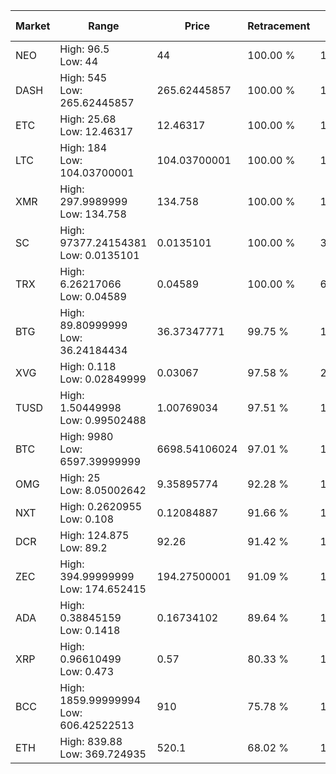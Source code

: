 | Market | Range | Price| Retracement | Doubles to 50% |
| --- | --- | --- | --- | --- |
| NEO | High: 96.5<br />Low: 44 | 44 | 100.00 % | 1.60 |
| DASH | High: 545<br />Low: 265.62445857 | 265.62445857 | 100.00 % | 1.53 |
| ETC | High: 25.68<br />Low: 12.46317 | 12.46317 | 100.00 % | 1.53 |
| LTC | High: 184<br />Low: 104.03700001 | 104.03700001 | 100.00 % | 1.38 |
| XMR | High: 297.9989999<br />Low: 134.758 | 134.758 | 100.00 % | 1.61 |
| SC | High: 97377.24154381<br />Low: 0.0135101 | 0.0135101 | 100.00 % | 3,603,868.77 |
| TRX | High: 6.26217066<br />Low: 0.04589 | 0.04589 | 100.00 % | 68.73 |
| BTG | High: 89.80999999<br />Low: 36.24184434 | 36.37347771 | 99.75 % | 1.73 |
| XVG | High: 0.118<br />Low: 0.02849999 | 0.03067 | 97.58 % | 2.39 |
| TUSD | High: 1.50449998<br />Low: 0.99502488 | 1.00769034 | 97.51 % | 1.24 |
| BTC | High: 9980<br />Low: 6597.39999999 | 6698.54106024 | 97.01 % | 1.24 |
| OMG | High: 25<br />Low: 8.05002642 | 9.35895774 | 92.28 % | 1.77 |
| NXT | High: 0.2620955<br />Low: 0.108 | 0.12084887 | 91.66 % | 1.53 |
| DCR | High: 124.875<br />Low: 89.2 | 92.26 | 91.42 % | 1.16 |
| ZEC | High: 394.99999999<br />Low: 174.652415 | 194.27500001 | 91.09 % | 1.47 |
| ADA | High: 0.38845159<br />Low: 0.1418 | 0.16734102 | 89.64 % | 1.58 |
| XRP | High: 0.96610499<br />Low: 0.473 | 0.57 | 80.33 % | 1.26 |
| BCC | High: 1859.99999994<br />Low: 606.42522513 | 910 | 75.78 % | 1.36 |
| ETH | High: 839.88<br />Low: 369.724935 | 520.1 | 68.02 % | 1.16 |
